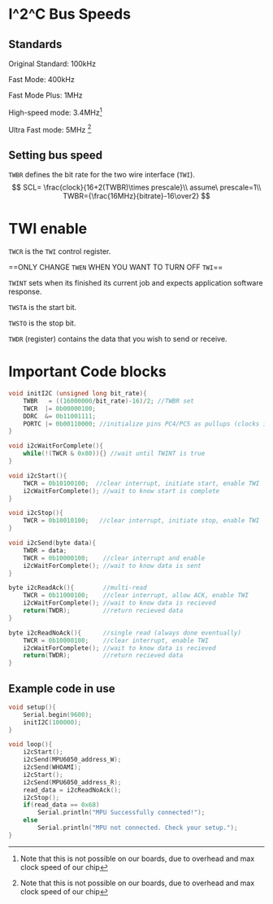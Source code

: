# I^2^C Bus Speeds

## Standards

Original Standard: 100kHz

Fast Mode: 400kHz

Fast Mode Plus: 1MHz

High-speed mode: 3.4MHz[^1]

Ultra Fast mode: 5MHz [^1]

## Setting bus speed

`TWBR` defines the bit rate for the two wire interface (`TWI`). 
$$
SCL= \frac{clock}{16+2(TWBR)\times prescale}\\
assume\ prescale=1\\
TWBR={\frac{16MHz}{bitrate}-16\over2}
$$


# TWI enable

`TWCR` is the `TWI` control register. 

==ONLY CHANGE `TWEN` WHEN YOU WANT TO TURN OFF `TWI`==

`TWINT` sets when its finished its current job and expects application software response.

`TWSTA` is the start bit.

`TWSTO` is the stop bit.

`TWDR` (register) contains the data that you wish to send or receive.

# Important Code blocks

```c
void initI2C (unsigned long bit_rate){
    TWBR   = ((16000000/bit_rate)-16)/2; //TWBR set
    TWCR  |= 0b00000100;
    DDRC  &= 0b11001111; 
    PORTC |= 0b00110000; //initialize pins PC4/PC5 as pullups (clocks idle high)
}

void i2cWaitForComplete(){
    while(!(TWCR & 0x80)){} //wait until TWINT is true
}

void i2cStart(){
    TWCR = 0b10100100;  //clear interrupt, initiate start, enable TWI
    i2cWaitForComplete(); //wait to know start is complete
}

void i2cStop(){
    TWCR = 0b10010100;   //clear interrupt, initiate stop, enable TWI
}

void i2cSend(byte data){
    TWDR = data;
    TWCR = 0b10000100;    //clear interrupt and enable
    i2cWaitForComplete(); //wait to know data is sent
}

byte i2cReadAck(){        //multi-read 
    TWCR = 0b11000100;    //clear interrupt, allow ACK, enable TWI
    i2cWaitForComplete(); //wait to know data is recieved
    return(TWDR);         //return recieved data
}

byte i2cReadNoAck(){      //single read (always done eventually)
    TWCR = 0b10000100;    //clear interrupt, enable TWI
    i2cWaitForComplete(); //wait to know data is recieved
    return(TWDR);         //return recieved data
}
```

## Example code in use

```c
void setup(){
    Serial.begin(9600);
    initI2C(100000);
}

void loop(){
    i2cStart();
    i2cSend(MPU6050_address_W);
    i2cSend(WHOAMI);
    i2cStart();
    i2cSend(MPU6050_address_R);
    read_data = i2cReadNoAck();
    i2cStop();
    if(read_data == 0x68) 
        Serial.println("MPU Successfully connected!");
    else
        Serial.println("MPU not connected. Check your setup.");
}
```





[^1]:Note that this is not possible on our boards, due to overhead and max clock speed of our chip



